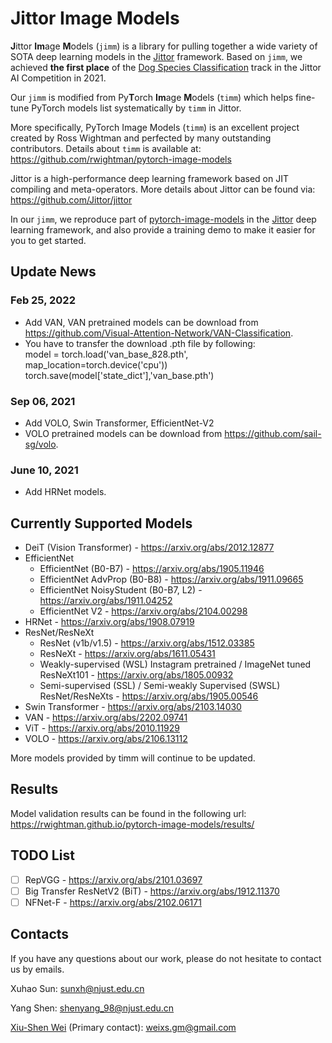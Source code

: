 # Jittor Image Models

**J**ittor **Im**age **M**odels (`jimm`) is a library for pulling together a wide variety of SOTA deep learning models in the [Jittor](https://github.com/Jittor/jittor) framework. Based on `jimm`, we achieved **the first place** of the [Dog Species Classification](https://www.educoder.net/competitions/index/Jittor-2) track in the Jittor AI Competition in 2021.

Our `jimm` is modified from Py**T**orch **Im**age **M**odels (`timm`) which helps fine-tune PyTorch models list systematically by `timm` in Jittor.

More specifically, PyTorch Image Models (`timm`) is an excellent project created by Ross Wightman and perfected by many outstanding contributors. Details about `timm` is available at: https://github.com/rwightman/pytorch-image-models  

Jittor is a high-performance deep learning framework based on JIT compiling and meta-operators. More details about Jittor can be found via: https://github.com/Jittor/jittor  

In our `jimm`, we reproduce part of [pytorch-image-models](https://github.com/rwightman/pytorch-image-models) in the [Jittor](https://github.com/Jittor/jittor) deep learning framework, and also provide a training demo to make it easier for you to get started.

## Update News
### Feb 25, 2022
* Add VAN, VAN pretrained models can be download from https://github.com/Visual-Attention-Network/VAN-Classification.
* You have to transfer the download .pth file by following:  
  model = torch.load('van_base_828.pth', map_location=torch.device('cpu'))  
  torch.save(model['state_dict'],'van_base.pth')

### Sep 06, 2021
* Add VOLO, Swin Transformer, EfficientNet-V2
* VOLO pretrained models can be download from https://github.com/sail-sg/volo.

### June 10, 2021
* Add HRNet models.

## Currently Supported Models
* DeiT (Vision Transformer) - https://arxiv.org/abs/2012.12877
* EfficientNet
    * EfficientNet (B0-B7) - https://arxiv.org/abs/1905.11946
    * EfficientNet AdvProp (B0-B8) - https://arxiv.org/abs/1911.09665
    * EfficientNet NoisyStudent (B0-B7, L2) - https://arxiv.org/abs/1911.04252
    * EfficientNet V2 - https://arxiv.org/abs/2104.00298
* HRNet - https://arxiv.org/abs/1908.07919
* ResNet/ResNeXt
    * ResNet (v1b/v1.5) - https://arxiv.org/abs/1512.03385
    * ResNeXt - https://arxiv.org/abs/1611.05431
    * Weakly-supervised (WSL) Instagram pretrained / ImageNet tuned ResNeXt101 - https://arxiv.org/abs/1805.00932
    * Semi-supervised (SSL) / Semi-weakly Supervised (SWSL) ResNet/ResNeXts - https://arxiv.org/abs/1905.00546
* Swin Transformer - https://arxiv.org/abs/2103.14030
* VAN - https://arxiv.org/abs/2202.09741
* ViT - https://arxiv.org/abs/2010.11929
* VOLO - https://arxiv.org/abs/2106.13112

More models provided by timm will continue to be updated.

## Results
Model validation results can be found in the following url: https://rwightman.github.io/pytorch-image-models/results/  

## TODO List
- [ ] RepVGG - https://arxiv.org/abs/2101.03697
- [ ] Big Transfer ResNetV2 (BiT) - https://arxiv.org/abs/1912.11370
- [ ] NFNet-F - https://arxiv.org/abs/2102.06171

## Contacts
If you have any questions about our work, please do not hesitate to contact us by emails.

Xuhao Sun: sunxh@njust.edu.cn

Yang Shen: shenyang_98@njust.edu.cn

[Xiu-Shen Wei](http://www.weixiushen.com/) (Primary contact): weixs.gm@gmail.com
